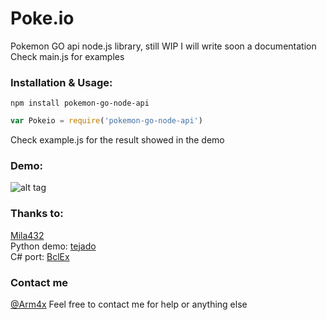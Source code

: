 # Poke.io
Pokemon GO api node.js library, still WIP I will write soon a documentation<br>
Check main.js for examples

### Installation & Usage:
```
npm install pokemon-go-node-api
```
```javascript
var Pokeio = require('pokemon-go-node-api')
```
Check example.js for the result showed in the demo

### Demo:
![alt tag](http://cl.arm4x.net/poke2.png)

### Thanks to:
[Mila432](https://github.com/Mila432/Pokemon_Go_API) <br>
Python demo: [tejado](https://github.com/tejado/pokemongo-api-demo) <br>
C# port: [BclEx](https://github.com/BclEx/pokemongo-api-demo.net) <br>

### Contact me
[@Arm4x](https://twitter.com/Arm4x)
Feel free to contact me for help or anything else
